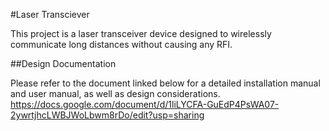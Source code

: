 #Laser Transciever

This project is a laser transceiver device designed to wirelessly communicate long distances without causing any RFI.

##Design Documentation

Please refer to the document linked below for a detailed installation manual and user manual, as well as design considerations.
https://docs.google.com/document/d/1liLYCFA-GuEdP4PsWA07-2ywrtjhcLWBJWoLbwm8rDo/edit?usp=sharing